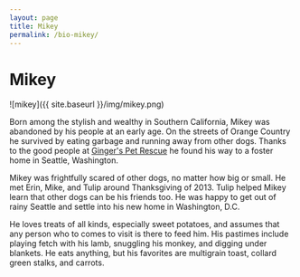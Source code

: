 ```yaml
---
layout: page
title: Mikey
permalink: /bio-mikey/
---
```


# Mikey

![mikey]({{ site.baseurl }}/img/mikey.png)

Born among the stylish and wealthy in Southern California, Mikey was abandoned by his people at an early age. On the streets of Orange Country he survived by eating garbage and running away from other dogs. Thanks to the good people at [Ginger's Pet Rescue](http://www.gingerspetrescue.org/) he found his way to a foster home in Seattle, Washington. 

Mikey was frightfully scared of other dogs, no matter how big or small. He met Erin, Mike, and Tulip around Thanksgiving of 2013. Tulip helped Mikey learn that other dogs can be his friends too. He was happy to get out of rainy Seattle and settle into his new home in Washington, D.C.

He loves treats of all kinds, especially sweet potatoes, and assumes that any person who to comes to visit is there to feed him. His pastimes include playing fetch with his lamb, snuggling his monkey, and digging under blankets. He eats anything, but his favorites are multigrain toast, collard green stalks, and carrots. 